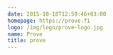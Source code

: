 ```yaml
---
date: 2015-10-18T12:59:46+03:00
homepage: https://prove.fi
logo: /img/logo/prove-logo.jpg
name: Prove
title: prove
---
```


